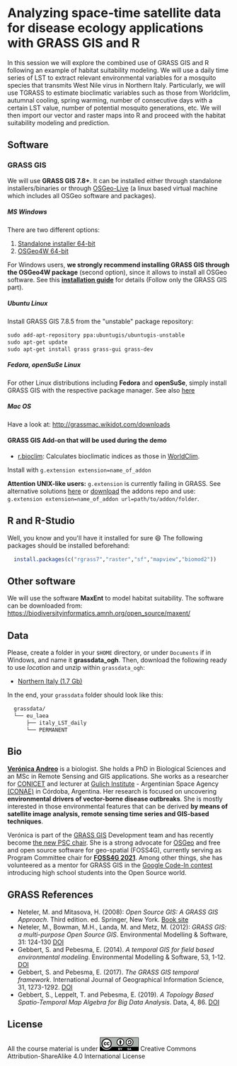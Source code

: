 # Analyzing space-time satellite data for disease ecology applications with GRASS GIS and R

In this session we will explore the combined use of GRASS GIS and R following an example of habitat suitability modeling. We will use a daily time series of LST to extract relevant environmental variables for a mosquito species that transmits West Nile virus in Northern Italy. Particularly, we will use TGRASS to estimate bioclimatic variables such as those from Worldclim, autumnal cooling, spring warming, number of consecutive days with a certain LST value, number of potential mosquito generations, etc. We will then import our vector and raster maps into R and proceed with the habitat suitability modeling and prediction.

## Software

### GRASS GIS

We will use **GRASS GIS 7.8+**. It can be installed either 
through standalone installers/binaries or through
[OSGeo-Live](https://live.osgeo.org/en/index.html) 
(a linux based virtual machine which includes all OSGeo software and packages).

##### MS Windows

There are two different options:
1. [Standalone installer 64-bit](https://grass.osgeo.org/grass78/binary/mswindows/native/x86_64/WinGRASS-7.8.5-2-Setup-x86_64.exe) 
2. [OSGeo4W 64-bit](http://download.osgeo.org/osgeo4w/osgeo4w-setup-x86_64.exe) 

For Windows users, **we strongly recommend installing GRASS GIS through the OSGeo4W package** (second option), 
since it allows to install all OSGeo software. See this 
[**installation guide**](https://gitlab.com/veroandreo/grass-gis-conae/-/blob/master/pdf/00_installation.pdf) 
for details (Follow only the GRASS GIS part).

##### Ubuntu Linux

Install GRASS GIS 7.8.5 from the "unstable" package repository:

```
sudo add-apt-repository ppa:ubuntugis/ubuntugis-unstable
sudo apt-get update
sudo apt-get install grass grass-gui grass-dev
```

##### Fedora, openSuSe Linux

For other Linux distributions including **Fedora** and **openSuSe**, simply install GRASS GIS with the respective package manager. See also [here](https://grass.osgeo.org/download/)

##### Mac OS

Have a look at: http://grassmac.wikidot.com/downloads

#### GRASS GIS Add-on that will be used during the demo

* [r.bioclim](https://grass.osgeo.org/grass7/manuals/addons/r.bioclim.html): Calculates bioclimatic indices as those in [WorldClim](https://www.worldclim.org/bioclim).

Install with `g.extension extension=name_of_addon`

**Attention UNIX-like users:** `g.extension` is currently failing in GRASS. See
alternative solutions 
[here](https://grass.osgeo.org/news/2021_08_01_g_extension_currently_not_working/) or 
[download](https://github.com/OSGeo/grass-addons/archive/refs/heads/grass7.zip) the addons
repo and use: `g.extension extension=name_of_addon url=path/to/addon/folder`.

## R and R-Studio

Well, you know and you'll have it installed for sure :smile: 
The following packages should be installed beforehand:

```r
  install.packages(c("rgrass7","raster","sf","mapview","biomod2"))
```

## Other software

We will use the software **MaxEnt** to model habitat suitability. The software can be downloaded from: https://biodiversityinformatics.amnh.org/open_source/maxent/

## Data

Please, create a folder in your `$HOME` directory, or under `Documents` if in Windows, and name it **grassdata_ogh**. Then, download the following ready to use *location* and unzip  within `grassdata_ogh`:

* [Northern Italy (1.7 Gb)](https://drive.google.com/file/d/1z1b2NLC4Z6yzz_57RddTdRRK_gUkd7fU/view?usp=sharing)

In the end, your `grassdata` folder should look like this:

```
  grassdata/
  └── eu_laea
      ├── italy_LST_daily
      └── PERMANENT
```


## Bio

[**Verónica Andreo**](https://veroandreo.gitlab.io/) is a biologist. She holds a PhD in
Biological Sciences and an MSc in Remote Sensing and GIS applications. She works as a 
researcher for [CONICET](https://www.conicet.gov.ar/) and lecturer at
[Gulich Institute](http://ig.conae.unc.edu.ar/) - Argentinian Space
Agency [(CONAE)](https://www.argentina.gob.ar/ciencia/conae) in Córdoba, Argentina.
Her research is focused on uncovering **environmental drivers of vector-borne disease outbreaks**. 
She is mostly interested in those environmental features that can be derived 
**by means of satellite image analysis, remote sensing time series and GIS-based techniques**. 

Verónica is part of the [GRASS GIS](https://grass.osgeo.org/) Development team and has 
recently become [the new PSC chair](https://grass.osgeo.org/news/2021_02_05_new_grass_psc/). 
She is a strong advocate for [OSGeo](https://www.osgeo.org/) and free and open 
source software for geo-spatial (FOSS4G), currently serving as Program Committee chair 
for [**FOSS4G 2021**](2021.foss4g.org/). Among other things, she has volunteered as a 
mentor for GRASS GIS in the [Google Code-In contest](https://codein.withgoogle.com/)
introducing high school students into the Open Source world.

## GRASS References

- Neteler, M. and Mitasova, H. (2008): *Open Source GIS: A GRASS GIS Approach*. Third edition. ed. Springer, New York. [Book site](https://grassbook.org/)
- Neteler, M., Bowman, M.H., Landa, M. and Metz, M. (2012): *GRASS GIS: a multi-purpose Open Source GIS*. Environmental Modelling & Software, 31: 124-130 [DOI](http://dx.doi.org/10.1016/j.envsoft.2011.11.014)
- Gebbert, S. and Pebesma, E. (2014). *A temporal GIS for field based environmental modeling*. Environmental Modelling & Software, 53, 1-12. [DOI](https://doi.org/10.1016/j.envsoft.2013.11.001)
- Gebbert, S. and Pebesma, E. (2017). *The GRASS GIS temporal framework*. International Journal of Geographical Information Science, 31, 1273-1292. [DOI](http://dx.doi.org/10.1080/13658816.2017.1306862)
- Gebbert, S., Leppelt, T. and Pebesma, E. (2019). *A Topology Based Spatio-Temporal Map Algebra for Big Data Analysis*. Data, 4, 86. [DOI](https://doi.org/10.3390/data4020086)

## License

All the course material is under 
[![Creative Commons License](assets/img/ccbysa.png)](http://creativecommons.org/licenses/by-sa/4.0/) Creative Commons Attribution-ShareAlike 4.0 International License
